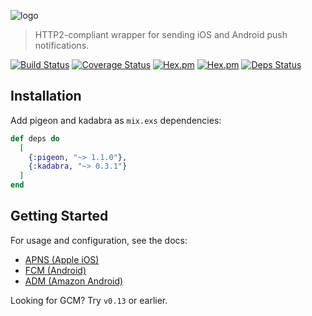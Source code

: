 ![logo](https://raw.githubusercontent.com/codedge-llc/pigeon/master/docs/logo.png)
> HTTP2-compliant wrapper for sending iOS and Android push notifications.

[![Build Status](https://travis-ci.org/codedge-llc/pigeon.svg?branch=master)](https://travis-ci.org/codedge-llc/pigeon)
[![Coverage Status](https://coveralls.io/repos/github/codedge-llc/pigeon/badge.svg)](https://coveralls.io/github/codedge-llc/pigeon)
[![Hex.pm](http://img.shields.io/hexpm/v/pigeon.svg)](https://hex.pm/packages/pigeon) [![Hex.pm](http://img.shields.io/hexpm/dt/pigeon.svg)](https://hex.pm/packages/pigeon)
[![Deps Status](https://beta.hexfaktor.org/badge/all/github/codedge-llc/pigeon.svg)](https://beta.hexfaktor.org/github/codedge-llc/pigeon)

## Installation

Add pigeon and kadabra as `mix.exs` dependencies:
  ```elixir
  def deps do
    [
      {:pigeon, "~> 1.1.0"},
      {:kadabra, "~> 0.3.1"}
    ]
  end
  ```

## Getting Started
For usage and configuration, see the docs:
* [APNS (Apple iOS)](https://hexdocs.pm/pigeon/apns-apple-ios.html)
* [FCM (Android)](https://hexdocs.pm/pigeon/fcm-android.html)
* [ADM (Amazon Android)](https://hexdocs.pm/pigeon/adm-amazon-android.html)

Looking for GCM? Try `v0.13` or earlier.
